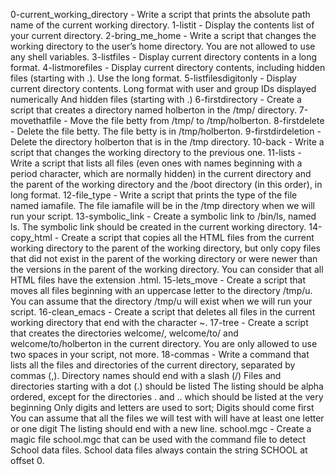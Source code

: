 0-current_working_directory - Write a script that prints the absolute path name of the current working directory.
1-listit - Display the contents list of your current directory.
2-bring_me_home - Write a script that changes the working directory to the user’s home directory. You are not allowed to use any shell variables.
3-listfiles - Display current directory contents in a long format.
4-listmorefiles - Display current directory contents, including hidden files (starting with .). Use the long format.
5-listfilesdigitonly - Display current directory contents. Long format with user and group IDs displayed numerically And hidden files (starting with .)
6-firstdirectory - Create a script that creates a directory named holberton in the /tmp/ directory.
7-movethatfile - Move the file betty from /tmp/ to /tmp/holberton.
8-firstdelete - Delete the file betty. The file betty is in /tmp/holberton.
9-firstdirdeletion - Delete the directory holberton that is in the /tmp directory.
10-back - Write a script that changes the working directory to the previous one.
11-lists - Write a script that lists all files (even ones with names beginning with a period character, which are normally hidden) in the current directory and the parent of the working directory and the /boot directory (in this order), in long format.
12-file_type - Write a script that prints the type of the file named iamafile. The file iamafile will be in the /tmp directory when we will run your script.
13-symbolic_link - Create a symbolic link to /bin/ls, named ls. The symbolic link should be created in the current working directory.
14-copy_html - Create a script that copies all the HTML files from the current working directory to the parent of the working directory, but only copy files that did not exist in the parent of the working directory or were newer than the versions in the parent of the working directory. You can consider that all HTML files have the extension .html.
15-lets_move - Create a script that moves all files beginning with an uppercase letter to the directory /tmp/u. You can assume that the directory /tmp/u will exist when we will run your script.
16-clean_emacs - Create a script that deletes all files in the current working directory that end with the character ~.
17-tree - Create a script that creates the directories welcome/, welcome/to/ and welcome/to/holberton in the current directory. You are only allowed to use two spaces in your script, not more.
18-commas - Write a command that lists all the files and directories of the current directory, separated by commas (,).
Directory names should end with a slash (/) Files and directories starting with a dot (.) should be listed The listing should be alpha ordered, except for the directories . and .. which should be listed at the very beginning Only digits and letters are used to sort; Digits should come first You can assume that all the files we will test with will have at least one letter or one digit The listing should end with a new line.
school.mgc - Create a magic file school.mgc that can be used with the command file to detect School data files. School data files always contain the string SCHOOL at offset 0.
